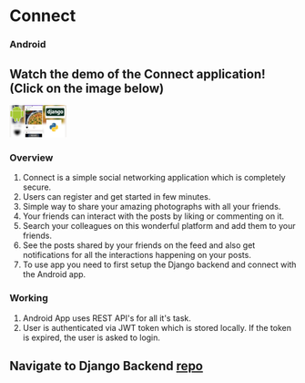 # Connect
### Android
## Watch the demo of the Connect application! (Click on the image below)

<a href="https://youtu.be/ljr4xq2ozOs" target="_blank"><img src="https://github.com/akshay1997feb/Connect-Android/blob/master/connect.jpeg" width="100"></a>

### Overview
   1) Connect is a simple social networking application which is completely secure.
   2) Users can register and get started in few minutes. 
   3) Simple way to share your amazing photographs with all your friends. 
   4) Your friends can interact with the posts by liking or commenting on it.
   5) Search your colleagues on this wonderful platform and add them to your friends.
   6) See the posts shared by your friends on the feed and also get notifications for all the interactions happening on your posts.
   8) To use app you need to first setup the Django backend and connect with the Android app.
  
### Working
   1) Android App uses REST API's for all it's task.
   2) User is authenticated via JWT token which is stored locally. If the token is expired, the user is asked to login.
    
## Navigate to Django Backend <a href="https://github.com/akshay1997feb/Connect-Django">repo</a>

